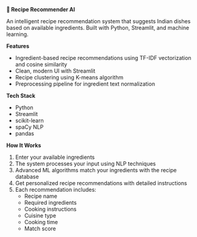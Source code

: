 **🍲 Recipe Recommender AI**

An intelligent recipe recommendation system that suggests Indian dishes based on available ingredients. Built with Python, Streamlit, and machine learning.

**Features**
- Ingredient-based recipe recommendations using TF-IDF vectorization and cosine similarity
- Clean, modern UI with Streamlit
- Recipe clustering using K-means algorithm
- Preprocessing pipeline for ingredient text normalization

**Tech Stack**
- Python
- Streamlit
- scikit-learn
- spaCy NLP
- pandas


**How It Works**
1. Enter your available ingredients
2. The system processes your input using NLP techniques
3. Advanced ML algorithms match your ingredients with the recipe database
4. Get personalized recipe recommendations with detailed instructions
5. Each recommendation includes:
   - Recipe name
   - Required ingredients
   - Cooking instructions
   - Cuisine type
   - Cooking time
   - Match score
